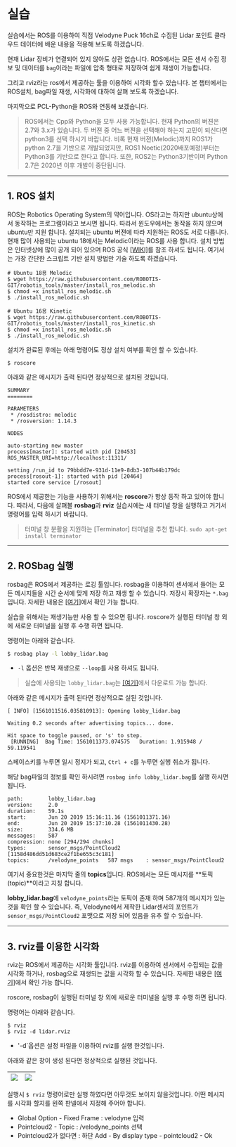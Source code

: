 # 실습 

실습에서는 ROS를 이용하여 직접 Velodyne Puck 16ch로 수집된 Lidar 포인트 클라우드 데이터에 배운 내용을 적용해 보도록 하겠습니다. 

현재 Lidar 장비가 연결되어 있지 않아도 상관 없습니다. ROS에서는 모든 센서 수집 정보 및 데이터를 `bag`이라는 파일에 압축 형태로 저장하여 쉽게 재생이 가능합니다. 

그리고 rviz라는 ros에서 제공하는 툴을 이용하여 시각화 할수 있습니다. 본 챕터에서는 ROS설치, bag파일 재생, 시각화에 대하여 살펴 보도록 하겠습니다. 

마지막으로 PCL-Python을 ROS와 연동해 보겠습니다. 

> ROS에서는 Cpp와 Python을 모두 사용 가능합니다. 현재 Python의 버젼은 2.7와 3.x가 있습니다. 두 버젼 중 어느 버젼을 선택해야 하는지 고민이 되신다면 python3를 선택 하시기 바랍니다.  비록 현재 버젼(Melodic)까지 ROS1가 python 2.7을 기반으로 개발되었지만, ROS1 Noetic(2020배포예정)부터는 Python3를 기반으로 한다고 합니다. 또한, ROS2는 Python3기반이며 Python 2.7은 2020년 이후 개발이 중단됩니다. 

---

## 1. ROS 설치 


ROS는 Robotics Operating System의 약어입니다. OS라고는 하지만 ubuntu상에서 동작하는 프로그램이라고 보시면 됩니다. 따라서 윈도우에서는 동작을 하지 않으며 ubuntu만 지원 합니다. 설치되는 ubuntu 버젼에 따라 지원하는 ROS도 서로 다릅니다. 현재 많이 사용되는 ubuntu 18에서는 Melodic이라는 ROS를 사용 합니다. 설치 방법은 인터넷상에 많이 공개 되어 있으며 ROS 공식 [[WIKI]](http://wiki.ros.org/ROS/Installation)를 참조 하셔도 됩니다. 여기서는 가장 간단한 스크립트 기반 설치 방법만 기술 하도록 하겠습니다. 


```
# Ubuntu 18용 Melodic 
$ wget https://raw.githubusercontent.com/ROBOTIS-GIT/robotis_tools/master/install_ros_melodic.sh
$ chmod +x install_ros_melodic.sh
$ ./install_ros_melodic.sh

# Ubuntu 16용 Kinetic 
$ wget https://raw.githubusercontent.com/ROBOTIS-GIT/robotis_tools/master/install_ros_kinetic.sh
$ chmod +x install_ros_melodic.sh
$ ./install_ros_melodic.sh
```


설치가 완료된 후에는 아래 명령어도 정상 설치 여부를 확인 할 수 있습니다. 
```
$ roscore
```

아래와 같은 메시지가 출력 된다면 정상적으로 설치된 것입니다. 

```
SUMMARY
========

PARAMETERS
 * /rosdistro: melodic
 * /rosversion: 1.14.3

NODES

auto-starting new master
process[master]: started with pid [20453]
ROS_MASTER_URI=http://localhost:11311/

setting /run_id to 79bbdd7e-931d-11e9-8db3-107b44b179dc
process[rosout-1]: started with pid [20464]
started core service [/rosout]
```

ROS에서 제공한는 기능을 사용하기 위해서는 **roscore**가 항상 동작 하고 있어야 합니다. 따라서, 다음에 살펴볼 **rosbag**과 **rviz** 실습시에는 새 터미널 창을 실행하고 거기서 명령어를 입력 하시기 바랍니다. 

> 터미널 창 분활을 지원하는 [Terminator] 터미널을 추천 합니다. `sudo apt-get install terminator`

---

## 2. ROSbag 실행 

rosbag은 ROS에서 제공하는 로깅 툴입니다. rosbag을 이용하여 센서에서 들어는 모든 메시지들을 시간 순서에 맞게 저장 하고 재생 할 수 있습니다. 저장시 확장자는 `*.bag`입니다. 자세한 내용은 [[여기]](http://wiki.ros.org/rosbag)에서 확인 가능 합니다. 

실습을 위해서는 재생기능만 사용 할 수 있으면 됩니다. roscore가 실행된 터미널 창 외에 새로운 터미널을 실행 후 수행 하면 됩니다. 

명령어는 아래와 같습니다. 

```bash 
$ rosbag play -l lobby_lidar.bag
```

- `-l` 옵션은 반복 재생으로 `--loop`를 사용 하셔도 됩니다. 

> 실습에 사용되는 `lobby_lidar.bag`는 [[여기]](https://ndownloader.figshare.com/files/15571046)에서 다운로드 가능 합니다. 


아래와 같은 메시지가 출력 된다면 정상적으로 실된 것입니다. 


```
[ INFO] [1561011516.035810913]: Opening lobby_lidar.bag

Waiting 0.2 seconds after advertising topics... done.

Hit space to toggle paused, or 's' to step.
 [RUNNING]  Bag Time: 1561011373.074575   Duration: 1.915948 / 59.119541 
```

스페이스키를 누루면 일시 정지가 되고, `Ctrl + c`를 누루면 실행 취소가 됩니다. 



해당 bag파일의 정보를 확인 하시려면 `rosbag info lobby_lidar.bag`를 실행 하시면 됩니다. 

```
path:        lobby_lidar.bag
version:     2.0
duration:    59.1s
start:       Jun 20 2019 15:16:11.16 (1561011371.16)
end:         Jun 20 2019 15:17:10.28 (1561011430.28)
size:        334.6 MB
messages:    587
compression: none [294/294 chunks]
types:       sensor_msgs/PointCloud2 [1158d486dd51d683ce2f1be655c3c181]
topics:      /velodyne_points   587 msgs    : sensor_msgs/PointCloud2
```

여기서 중요한것은 마지막 줄의 **topics**입니다. ROS에서는 모든 메시지를 **토픽(topic)**이라고 지칭 합니다. 

**lobby_lidar.bag**에 `velodyne_points`라는 토픽이 존재 하며 587개의 메시지가 있는것을 확인 할 수 있습니다. 즉, Velodyne에서 제작한 Lidar센서의 포인트가 `sensor_msgs/PointCloud2` 포맷으로 저장 되어 있음을 유추 할 수 있습니다. 


---


## 3. rviz를 이용한 시각화 

rviz는 ROS에서 제공하는 시각화 툴입니다. rviz를 이용하여 센서에서 수집되는 값을 시각화 하거나, rosbag으로 재생되는 값을 시각화 할 수 있습니다. 자세한 내용은 [[여기]](http://wiki.ros.org/rviz)에서 확인 가능 합니다. 

roscore, rosbag이 실행된 터미널 창 외에 새로운 터미널을 실행 후 수행 하면 됩니다. 

명령어는 아래와 같습니다. 

```
$ rviz
$ rviz -d lidar.rviz
```
- '-d`옵션은 설정 파일을 이용하여 rviz를 실행 한것입니다. 


아래와 같은 창이 생성 된다면 정상적으로 실행된 것입니다. 

|![](https://i.imgur.com/SyNaNkH.png)|![](https://i.imgur.com/grI2aLP.png)|
|-|-|


실행시 `$ rviz` 명령어로만 실행 하였다면 아무것도 보이지 않을것입니다. 어떤 메시지를 시각화 할지를 왼쪽 판넬에서 지정해 주어야 합니다. 
- Global Option - Fixed Frame : velodyne 입력 
- Pointcloud2 - Topic : /velodyne_points 선택 
 - Pointcloud2가 없다면 : 하단 Add - By display type - pointcloud2 - Ok 

